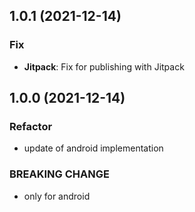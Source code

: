 ## 1.0.1 (2021-12-14)

### Fix

- **Jitpack**: Fix for publishing with Jitpack

## 1.0.0 (2021-12-14)

### Refactor

- update of android implementation

### BREAKING CHANGE

- only for android
